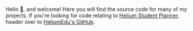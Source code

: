 Hello 👋, and welcome! Here you will find the source code for many of my projects. If you're looking for code relating to [Helium Student Planner](https://www.heliumedu.com/), header over to [HeliumEdu's GitHub](https://github.com/HeliumEdu/heliumcli).
